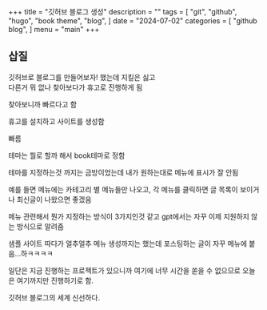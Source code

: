 +++
title = "깃허브 블로그 생성"
description = ""
tags = [
    "git",
    "github",
    "hugo",
    "book theme",
    "blog",
]
date = "2024-07-02"
categories = [
    "github blog",
]
menu = "main"
+++


## 삽질

깃허브로 블로그를 만들어보자! 했는데 지킬은 싫고    
다른거 뭐 없나 찾아보다가 휴고로 진행하게 됨

찾아보니까 빠르다고 함  

휴고를 설치하고 사이트를 생성함

빠름

테마는 뭘로 할까 해서 book테마로 정함

테마를 지정하는것 까지는 금방이었는데 내가 원하는대로 메뉴에 표시가 잘 안됨

예를 들면 메뉴에는 카테고리 별 메뉴들만 나오고, 각 메뉴를 클릭하면 글 목록이 보이거나 최신글이 나왔으면 좋겠음

메뉴 관련해서 뭔가 지정하는 방식이 3가지인것 같고 gpt에서는 자꾸 이제 지원하지 않는 방식으로 알려줌

샘플 사이트 따다가 얼추얼추 메뉴 생성까지는 했는데 포스팅하는 글이 자꾸 메뉴에 붙음...하ㅋㅋㅋㅋ

일단은 지금 진행하는 프로젝트가 있으니까 여기에 너무 시간을 쏟을 수 없으므로 오늘은 여기까지만 진행하기로 함.

깃허브 블로그의 세계 신선하다.